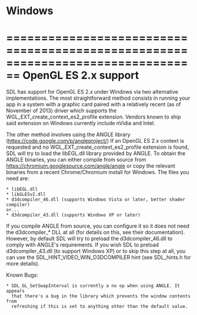 Windows
================================================================================

================================================================================
OpenGL ES 2.x support
================================================================================

SDL has support for OpenGL ES 2.x under Windows via two alternative
implementations.
The most straightforward method consists in running your app in a system with
a graphic card paired with a relatively recent (as of November of 2013) driver
which supports the WGL_EXT_create_context_es2_profile extension. Vendors known
to ship said extension on Windows currently include nVidia and Intel.

The other method involves using the ANGLE library (https://code.google.com/p/angleproject/)
If an OpenGL ES 2.x context is requested and no WGL_EXT_create_context_es2_profile
extension is found, SDL will try to load the libEGL.dll library provided by
ANGLE.
To obtain the ANGLE binaries, you can either compile from source from
https://chromium.googlesource.com/angle/angle or copy the relevant binaries from
a recent Chrome/Chromium install for Windows. The files you need are:

    * libEGL.dll
    * libGLESv2.dll
    * d3dcompiler_46.dll (supports Windows Vista or later, better shader compiler)
    or...
    * d3dcompiler_43.dll (supports Windows XP or later)

If you compile ANGLE from source, you can configure it so it does not need the
d3dcompiler_* DLL at all (for details on this, see their documentation).
However, by default SDL will try to preload the d3dcompiler_46.dll to
comply with ANGLE's requirements. If you wish SDL to preload d3dcompiler_43.dll (to
support Windows XP) or to skip this step at all, you can use the
SDL_HINT_VIDEO_WIN_D3DCOMPILER hint (see SDL_hints.h for more details).

Known Bugs:

    * SDL_GL_SetSwapInterval is currently a no op when using ANGLE. It appears
      that there's a bug in the library which prevents the window contents from
      refreshing if this is set to anything other than the default value.
